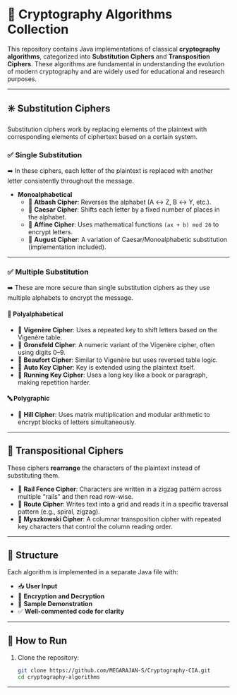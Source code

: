 
# 🔐 Cryptography Algorithms Collection

This repository contains Java implementations of classical **cryptography algorithms**, categorized into **Substitution Ciphers** and **Transposition Ciphers**. These algorithms are fundamental in understanding the evolution of modern cryptography and are widely used for educational and research purposes.

---

## ✳️ Substitution Ciphers

Substitution ciphers work by replacing elements of the plaintext with corresponding elements of ciphertext based on a certain system.

### ✅ Single Substitution

➡️ In these ciphers, each letter of the plaintext is replaced with another letter consistently throughout the message.

- **Monoalphabetical**
  - 🔸 **Atbash Cipher**: Reverses the alphabet (A ↔ Z, B ↔ Y, etc.).
  - 🔸 **Caesar Cipher**: Shifts each letter by a fixed number of places in the alphabet.
  - 🔸 **Affine Cipher**: Uses mathematical functions `(ax + b) mod 26` to encrypt letters.
  - 🔸 **August Cipher**: A variation of Caesar/Monoalphabetic substitution (implementation included).

---

### ✅ Multiple Substitution

➡️ These are more secure than single substitution ciphers as they use multiple alphabets to encrypt the message.

#### 🔁 Polyalphabetical

- 🔸 **Vigenère Cipher**: Uses a repeated key to shift letters based on the Vigenère table.
- 🔸 **Gronsfeld Cipher**: A numeric variant of the Vigenère cipher, often using digits 0–9.
- 🔸 **Beaufort Cipher**: Similar to Vigenère but uses reversed table logic.
- 🔸 **Auto Key Cipher**: Key is extended using the plaintext itself.
- 🔸 **Running Key Cipher**: Uses a long key like a book or paragraph, making repetition harder.

#### 🔤 Polygraphic

- 🔸 **Hill Cipher**: Uses matrix multiplication and modular arithmetic to encrypt blocks of letters simultaneously.

---

## 🔄 Transpositional Ciphers

These ciphers **rearrange** the characters of the plaintext instead of substituting them.

- 🔸 **Rail Fence Cipher**: Characters are written in a zigzag pattern across multiple "rails" and then read row-wise.
- 🔸 **Route Cipher**: Writes text into a grid and reads it in a specific traversal pattern (e.g., spiral, zigzag).
- 🔸 **Myszkowski Cipher**: A columnar transposition cipher with repeated key characters that control the column reading order.

---

## 📁 Structure

Each algorithm is implemented in a separate Java file with:
- 📥 **User Input**
- 🔐 **Encryption and Decryption**
- 🧪 **Sample Demonstration**
- ✅ **Well-commented code for clarity**

---

## 🚀 How to Run

1. Clone the repository:
   ```bash
   git clone https://github.com/MEGARAJAN-S/Cryptography-CIA.git
   cd cryptography-algorithms

---
